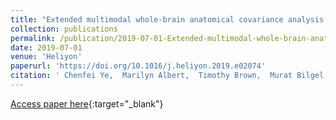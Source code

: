 ```yaml
---
title: "Extended multimodal whole-brain anatomical covariance analysis: detection of disrupted correlation networks related to amyloid deposition"
collection: publications
permalink: /publication/2019-07-01-Extended-multimodal-whole-brain-anatomical-covariance-analysis-detection-of-disrupted-correlation-networks-related-to-amyloid-deposition
date: 2019-07-01
venue: 'Heliyon'
paperurl: 'https://doi.org/10.1016/j.heliyon.2019.e02074'
citation: ' Chenfei Ye,  Marilyn Albert,  Timothy Brown,  Murat Bilgel,  Johnny Hsu,  Ting Ma,  Brian Caffo,  Michael Miller,  Susumu Mori,  Kenichi Oishi, &quot;Extended multimodal whole-brain anatomical covariance analysis: detection of disrupted correlation networks related to amyloid deposition.&quot; Heliyon, 2019.'
---
```

[Access paper here](https://doi.org/10.1016/j.heliyon.2019.e02074){:target="_blank"}
